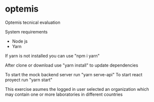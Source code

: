 # optemis

Optemis tecnical evaluation

System requirements

- Node js
- Yarn

If yarn is not installed you can use "npm i yarn"

After clone or download use "yarn install" to update dependencies

To start the mock backend server run "yarn serve-api"
To start react proyect run "yarn start"

This exercise asumes the logged in user selected an organization which may contain one or more laboratories in different countries
